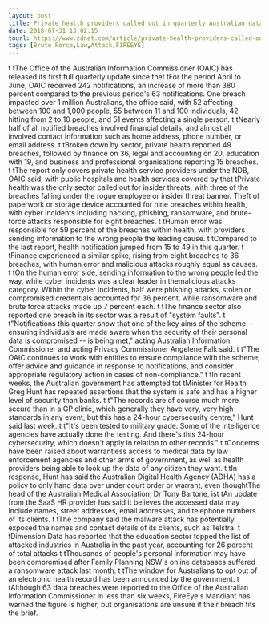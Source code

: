 ```yaml
---
layout: post
title: Private health providers called out in quarterly Australian data breach report
date: 2018-07-31 13:02:15
tourl: https://www.zdnet.com/article/private-health-providers-called-out-in-quarterly-australian-data-breach-report/
tags: [Brute Force,Law,Attack,FIREEYE]
---
```

 t tThe Office of the Australian Information Commissioner (OAIC) has released its first full quarterly update since thet tFor the period April to June, OAIC received 242 notifications, an increase of more than 380 percent compared to the previous period's 63 notifications. One breach impacted over 1 million Australians, the office said, with 52 affecting between 100 and 1,000 people, 55 between 11 and 100 individuals, 42 hitting from 2 to 10 people, and 51 events affecting a single person. t tNearly half of all notified breaches involved financial details, and almost all involved contact information such as home address, phone number, or email address. t tBroken down by sector, private health reported 49 breaches, followed by finance on 36, legal and accounting on 20, education with 19, and business and professional organisations reporting 15 breaches. t tThe report only covers private health service providers under the NDB, OAIC said, with public hospitals and health services covered by thet tPrivate health was the only sector called out for insider threats, with three of the breaches falling under the rogue employee or insider threat banner. Theft of paperwork or storage device accounted for nine breaches within health, with cyber incidents including hacking, phishing, ransomware, and brute-force attacks responsible for eight breaches. t tHuman error was responsible for 59 percent of the breaches within health, with providers sending information to the wrong people the leading cause. t tCompared to the last report, health notification jumped from 15 to 49 in this quarter. t tFinance experienced a similar spike, rising from eight breaches to 36 breaches, with human error and malicious attacks roughly equal as causes. t tOn the human error side, sending information to the wrong people led the way, while cyber incidents was a clear leader in themalicious attacks category. Within the cyber incidents, half were phishing attacks, stolen or compromised credentials accounted for 36 percent, while ransomware and brute force attacks made up 7 percent each. t tThe finance sector also reported one breach in its sector was a result of "system faults". t t"Notifications this quarter show that one of the key aims of the scheme -- ensuring individuals are made aware when the security of their personal data is compromised -- is being met," acting Australian Information Commissioner and acting Privacy Commissioner Angelene Falk said. t t"The OAIC continues to work with entities to ensure compliance with the scheme, offer advice and guidance in response to notifications, and consider appropriate regulatory action in cases of non-compliance." t tIn recent weeks, the Australian government has attempted tot tMinister for Health Greg Hunt has repeated assertions that the system is safe and has a higher level of security than banks. t t"The records are of course much more secure than in a GP clinic, which generally they have very, very high standards in any event, but this has a 24-hour cybersecurity centre," Hunt said last week. t t"It's been tested to military grade. Some of the intelligence agencies have actually done the testing. And there's this 24-hour cybersecurity, which doesn't apply in relation to other records." t tConcerns have been raised about warrantless access to medical data by law enforcement agencies and other arms of government, as well as health providers being able to look up the data of any citizen they want. t tIn response, Hunt has said the Australian Digital Health Agency (ADHA) has a policy to only hand data over under court order or warrant, even thoughtThe head of the Australian Medical Association, Dr Tony Bartone, ist tAn update from the SaaS HR provider has said it believes the accessed data may include names, street addresses, email addresses, and telephone numbers of its clients. t tThe company said the malware attack has potentially exposed the names and contact details of its clients, such as Telstra. t tDimension Data has reported that the education sector topped the list of attacked industries in Australia in the past year, accounting for 26 percent of total attacks t tThousands of people's personal information may have been compromised after Family Planning NSW's online databases suffered a ransomware attack last month. t tThe window for Australians to opt out of an electronic health record has been announced by the government. t tAlthough 63 data breaches were reported to the Office of the Australian Information Commissioner in less than six weeks, FireEye's Mandiant has warned the figure is higher, but organisations are unsure if their breach fits the brief.